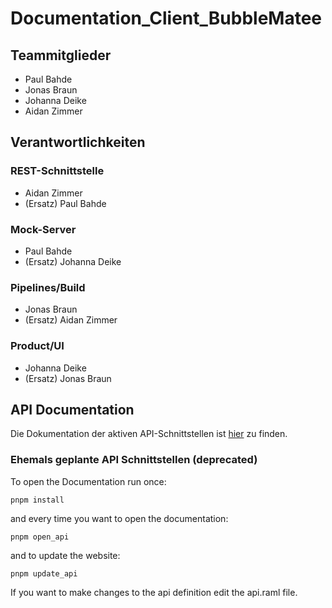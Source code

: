 # Documentation_Client_BubbleMatee

## Teammitglieder

- Paul Bahde
- Jonas Braun
- Johanna Deike
- Aidan Zimmer

## Verantwortlichkeiten

### REST-Schnittstelle

- Aidan Zimmer
- (Ersatz) Paul Bahde

### Mock-Server

- Paul Bahde
- (Ersatz) Johanna Deike

### Pipelines/Build

- Jonas Braun
- (Ersatz) Aidan Zimmer

### Product/UI

- Johanna Deike
- (Ersatz) Jonas Braun

## API Documentation

Die Dokumentation der aktiven API-Schnittstellen ist [hier](https://www.postman.com/wwi21seb-server-alpha/workspace/wwi21seb-projekt-konzeption-realisierung) zu finden.

### Ehemals geplante API Schnittstellen (deprecated)

To open the Documentation run once:

```
pnpm install
```

and every time you want to open the documentation:

```
pnpm open_api
```

and to update the website:

```
pnpm update_api
```

If you want to make changes to the api definition edit the api.raml file.
